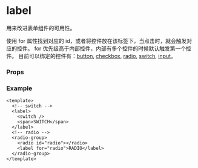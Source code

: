 # label

用来改进表单组件的可用性。

使用 for 属性找到对应的 id，或者将控件放在该标签下，当点击时，就会触发对应的控件。 for 优先级高于内部控件，内部有多个控件的时候默认触发第一个控件。 目前可以绑定的控件有：[button](./button), [checkbox](./checkbox), [radio](./radio), [switch](./switch), [input](./input)。

### Props

<Props :data="props" />

### Example

```vue
<template>
  <!-- switch -->
  <label>
    <switch />
    <span>SWITCH</span>
  </label>
  <!-- radio -->
  <radio-group>
    <radio id="radio"></radio>
    <label for="radio">RADIO</label>
  </radio-group>
</template>
```

<script setup>
const props = [
    {
        name: "for", 
        type: "string",
        default: "",
        required: false, 
        desc:"绑定组件的 id", 
        version: "0.1.0"
    },
]
</script>
